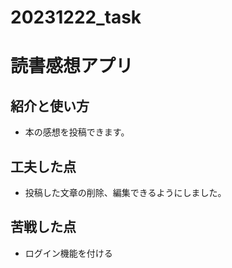 # 20231222_task
# 読書感想アプリ

## 紹介と使い方

  - 本の感想を投稿できます。

## 工夫した点

  - 投稿した文章の削除、編集できるようにしました。

## 苦戦した点

  - ログイン機能を付ける
